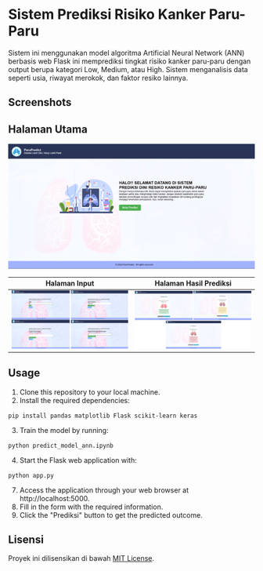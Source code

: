 # Sistem Prediksi Risiko Kanker Paru-Paru

Sistem ini menggunakan model algoritma Artificial Neural Network (ANN) berbasis web Flask ini memprediksi tingkat risiko kanker paru-paru dengan output berupa kategori Low, Medium, atau High. Sistem menganalisis data seperti usia, riwayat merokok, dan faktor resiko lainnya.

## Screenshots

## Halaman Utama

![Halaman Utama](Halaman_Dashboard.png)

| Halaman Input                            | Halaman Hasil Prediksi                                       |
| ---------------------------------------- | ------------------------------------------------------------ |
| ![Halaman Input](Halaman_Form_Input.png) | ![Ketiga Kategori Hail Prediksi](Halaman_Hasil_Prediksi.png) |

## Usage

1. Clone this repository to your local machine.
2. Install the required dependencies:

```
pip install pandas matplotlib Flask scikit-learn keras
```

3. Train the model by running:

```
python predict_model_ann.ipynb
```

4. Start the Flask web application with:

```
python app.py
```

7. Access the application through your web browser at http://localhost:5000.
8. Fill in the form with the required information.
9. Click the "Prediksi" button to get the predicted outcome.

## Lisensi

Proyek ini dilisensikan di bawah [MIT License](LICENSE).
